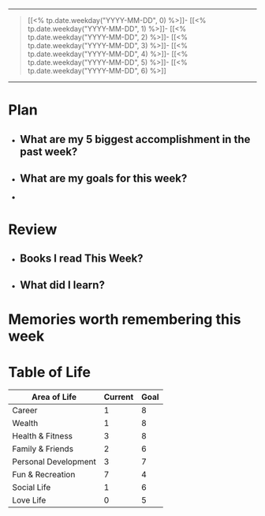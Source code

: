 ----
> [[<% tp.date.weekday("YYYY-MM-DD", 0) %>]]- [[<% tp.date.weekday("YYYY-MM-DD", 1) %>]]- [[<% tp.date.weekday("YYYY-MM-DD", 2) %>]]- [[<% tp.date.weekday("YYYY-MM-DD", 3) %>]]- [[<% tp.date.weekday("YYYY-MM-DD", 4) %>]]- [[<% tp.date.weekday("YYYY-MM-DD", 5) %>]]- [[<% tp.date.weekday("YYYY-MM-DD", 6) %>]]


----

# Plan
- What are my 5 biggest accomplishment in the past week?
	- 
- What are my goals for this week?
	- 
- 


# Review
- Books I read This Week?
	-  
- What did I learn?
	-  

# Memories worth remembering this week



# Table of Life
| Area of Life         | Current | Goal |
| -------------------- | ------- | ---- |
| Career               | 1       | 8    |
| Wealth               | 1       | 8    |
| Health & Fitness     | 3       | 8    |
| Family & Friends     | 2       | 6    |
| Personal Development | 3       | 7    |
| Fun & Recreation     | 7       | 4    |
| Social Life          | 1       | 6    |
| Love Life            | 0       | 5    |
